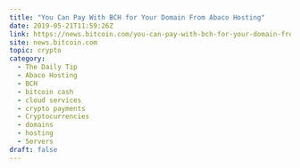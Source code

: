 ```yaml
---
title: "You Can Pay With BCH for Your Domain From Abaco Hosting"
date: 2019-05-21T11:59:26Z
link: https://news.bitcoin.com/you-can-pay-with-bch-for-your-domain-from-abaco-hosting/?utm_medium=RSS&utm_source=hune
site: news.bitcoin.com
topic: crypto
category:
  - The Daily Tip
  - Abaco Hosting
  - BCH
  - bitcoin cash
  - cloud services
  - crypto payments
  - Cryptocurrencies
  - domains
  - hosting
  - Servers
draft: false
---
```

